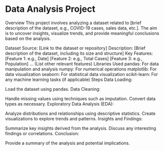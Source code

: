 # Data Analysis Project
Overview
This project involves analyzing a dataset related to [brief description of the dataset, e.g., COVID-19 cases, sales data, etc.]. The aim is to uncover insights, visualize trends, and provide meaningful conclusions based on the analysis.

Dataset
Source: [Link to the dataset or repository]
Description: [Brief description of the dataset, including its size and structure]
Key Features:
[Feature 1: e.g., Date]
[Feature 2: e.g., Total Cases]
[Feature 3: e.g., Population]
... (List other relevant features)
Libraries Used
pandas: For data manipulation and analysis
numpy: For numerical operations
matplotlib: For data visualization
seaborn: For statistical data visualization
scikit-learn: For any machine learning tasks (if applicable)
Steps
Data Loading:

Load the dataset using pandas.
Data Cleaning:

Handle missing values using techniques such as imputation.
Convert data types as necessary.
Exploratory Data Analysis (EDA):

Analyze distributions and relationships using descriptive statistics.
Create visualizations to explore trends and patterns.
Insights and Findings:

Summarize key insights derived from the analysis.
Discuss any interesting findings or correlations.
Conclusion:

Provide a summary of the analysis and potential implications.
